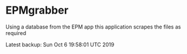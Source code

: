 # EPMgrabber
Using a database from the EPM app this application scrapes the files as required


Latest backup: Sun Oct 6 19:58:01 UTC 2019
